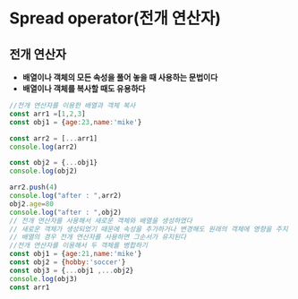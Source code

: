 # Spread operator(전개 연산자)
## 전개 연산자

- **배열이나 객체의 모든 속성을 풀어 놓을 때 사용하는 문법이다**
- **배열이나 객체를 복사할 때도 유용하다**

```javascript
//전개 연산자를 이용한 배열과 객체 복사 
const arr1 =[1,2,3]
const obj1 = {age:23,name:'mike'}

const arr2 = [...arr1]
console.log(arr2)

const obj2 = {...obj1}
console.log(obj2)

arr2.push(4)
console.log("after : ",arr2)
obj2.age=80
console.log("after : ",obj2)
// 전개 연산자를 사용해서 새로운 객체와 배열을 생성하였다 
// 새로운 객체가 생성되었기 때문에 속성을 추가하거나 변경해도 원래의 객체에 영향을 주지 않는다 
// 배열의 경우 전개 연산자를 사용하면 그순서가 유지된다 
//전개 연산자를 이용해서 두 객체를 병합하기 
const obj1 = {age:21,name:'mike'}
const obj2 = {hobby:'soccer'}
const obj3 = {...obj1 ,...obj2}
console.log(obj3)
const arr1 
```